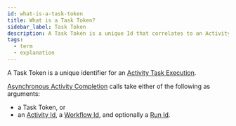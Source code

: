 ```yaml
---
id: what-is-a-task-token
title: What is a Task Token?
sidebar_label: Task Token
description: A Task Token is a unique Id that correlates to an Activity Execution.
tags:
  - term
  - explanation
---
```


A Task Token is a unique identifier for an [Activity Task Execution](/concepts/what-is-an-activity-task-execution).

[Asynchronous Activity Completion](/concepts/what-is-asynchronous-activity-completion) calls take either of the following as arguments:

- a Task Token, or
- an [Activity Id](/concepts/what-is-an-activity-id), a [Workflow Id](/concepts/what-is-a-workflow-id), and optionally a [Run Id](/concepts/what-is-a-run-id).
